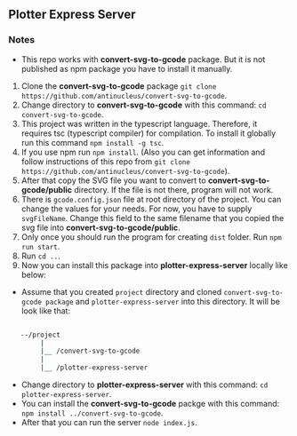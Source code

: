 ## Plotter Express Server

### Notes

- This repo works with **convert-svg-to-gcode** package. But it is not published as npm package you have to install it manually.

1. Clone the **convert-svg-to-gcode** package `git clone https://github.com/antinucleus/convert-svg-to-gcode`.
2. Change directory to **convert-svg-to-gcode** with this command: `cd convert-svg-to-gcode`.
3. This project was written in the typescript language. Therefore, it requires tsc (typescript compiler) for compilation. To install it globally run this command `npm install -g tsc`.
4. If you use npm run `npm install`. (Also you can get information and follow instructions of this repo from `git clone https://github.com/antinucleus/convert-svg-to-gcode`).
5. After that copy the SVG file you want to convert to **convert-svg-to-gcode/public** directory. If the file is not there, program will not work.
6. There is `gcode.config.json` file at root directory of the project. You can change the values for your needs. For now, you have to supply `svgFileName`. Change this field to the same filename that you copied the svg file into **convert-svg-to-gcode/public**.
7. Only once you should run the program for creating `dist` folder. Run `npm run start`.
8. Run `cd ..`.
9. Now you can install this package into **plotter-express-server** locally like below:

- Assume that you created `project` directory and cloned `convert-svg-to-gcode package` and `plotter-express-server` into this directory. It will be look like that:

```bash

   --/project
        |
        |__ /convert-svg-to-gcode
        |
        |__ /plotter-express-server
```

- Change directory to **plotter-express-server** with this command: `cd plotter-express-server`.
- You can install the **convert-svg-to-gcode** packge with this command: `npm install ../convert-svg-to-gcode`.
- After that you can run the server `node index.js`.
